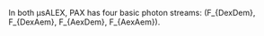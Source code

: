 In both μsALEX, PAX has four basic photon streams: 
\(F_{DexDem}, F_{DexAem}, F_{AexDem}, F_{AexAem}\).
